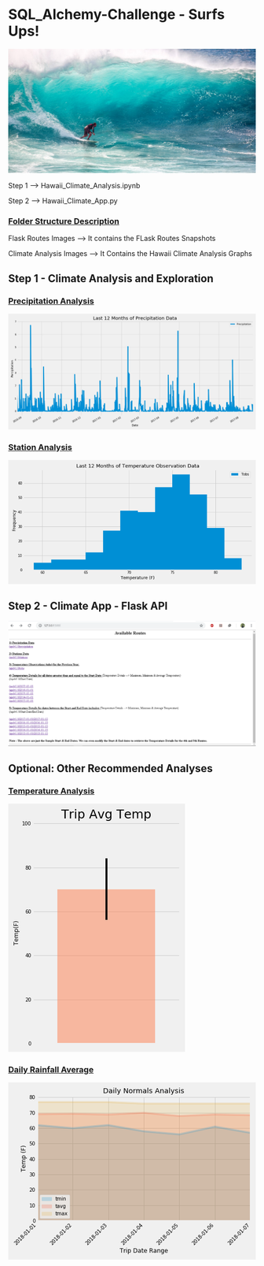 # SQL_Alchemy-Challenge - Surfs Ups!


![surfs-up.jpeg](surfs-up.jpeg)

Step 1 --> Hawaii_Climate_Analysis.ipynb

Step 2 --> Hawaii_Climate_App.py

### <ins> Folder Structure Description </ins>

Flask Routes Images --> It contains the FLask Routes Snapshots

Climate Analysis Images --> It Contains the Hawaii Climate Analysis Graphs

## Step 1 - Climate Analysis and Exploration

### <ins> Precipitation Analysis </ins>

  ![Precipitation_Analysis](Climate%20Analysis%20Images/Precipitation_Analysis.png)
  
### <ins> Station Analysis </ins>

   ![Station_tobs_Analysis](Climate%20Analysis%20Images/Station_tobs_Analysis.png)

## Step 2 - Climate App - Flask API

   ![Home Page](Flask%20Routes%20Images/Home_Page_Available_Routes.PNG)
   
## Optional: Other Recommended Analyses

### <ins> Temperature Analysis </ins>

  ![Temperature_Analysis](Climate%20Analysis%20Images/Temperature_Analysis.png)

### <ins> Daily Rainfall Average </ins>

  ![Daily Rainfall Average](Climate%20Analysis%20Images/Daily_Normals_Analysis.png)
